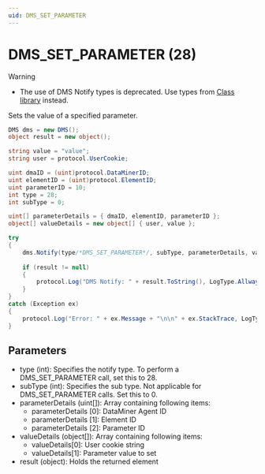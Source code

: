 ```yaml
---
uid: DMS_SET_PARAMETER
---
```


# DMS_SET_PARAMETER (28)

> [!WARNING]
>
> - The use of DMS Notify types is deprecated. Use types from [Class library](xref:ClassLibraryIntroduction) instead.

Sets the value of a specified parameter.

```csharp
DMS dms = new DMS();
object result = new object();

string value = "value";
string user = protocol.UserCookie;

uint dmaID = (uint)protocol.DataMinerID;
uint elementID = (uint)protocol.ElementID;
uint parameterID = 10;
int type = 28;
int subType = 0;

uint[] parameterDetails = { dmaID, elementID, parameterID };
object[] valueDetails = new object[] { user, value };

try
{
    dms.Notify(type/*DMS_SET_PARAMETER*/, subType, parameterDetails, valueDetails, out result);
    
    if (result != null)
    {
        protocol.Log("DMS Notify: " + result.ToString(), LogType.Allways, LogLevel.NoLogging);
    }
}
catch (Exception ex)
{
    protocol.Log("Error: " + ex.Message + "\n\n" + ex.StackTrace, LogType.Allways, LogLevel.NoLogging);
}
```

## Parameters

- type (int): Specifies the notify type. To perform a DMS_SET_PARAMETER call, set this to 28.
- subType (int): Specifies the sub type. Not applicable for DMS_SET_PARAMETER calls. Set this to 0.
- parameterDetails (uint[]): Array containing following items:
  - parameterDetails [0]: DataMiner Agent ID
  - parameterDetails [1]: Element ID
  - parameterDetails [2]: Parameter ID
- valueDetails (object[]): Array containing following items:
  - valueDetails[0]: User cookie string
  - valueDetails[1]: Parameter value to set
- result (object): Holds the returned element
